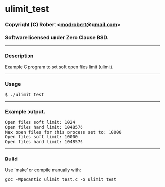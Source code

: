# ulimit_test

### Copyright (C) Robert &lt;modrobert@gmail.com&gt;
### Software licensed under Zero Clause BSD.

---

### Description

Example C program to set soft open files limit (ulimit).

---

### Usage

<pre>
$ ./ulimit_test
</pre>

---

### Example output.

<pre>
Open files soft limit: 1024
Open files hard limit: 1048576
Max open files for this process set to: 10000
Open files soft limit: 10000
Open files hard limit: 1048576
</pre>

---

### Build

Use 'make' or compile manually with:
<pre>
gcc -Wpedantic ulimit_test.c -o ulimit_test
</pre>

